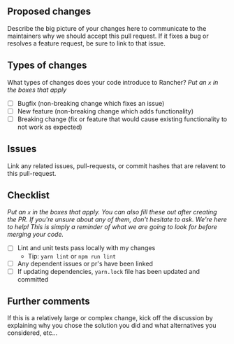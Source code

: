 ## Proposed changes

Describe the big picture of your changes here to communicate to the maintainers why we should accept this pull request. If it fixes a bug or resolves a feature request, be sure to link to that issue.

## Types of changes

What types of changes does your code introduce to Rancher?
_Put an `x` in the boxes that apply_

- [ ] Bugfix (non-breaking change which fixes an issue)
- [ ] New feature (non-breaking change which adds functionality)
- [ ] Breaking change (fix or feature that would cause existing functionality to not work as expected)

## Issues

Link any related issues, pull-requests, or commit hashes that are relavent to this pull-request.

## Checklist

_Put an `x` in the boxes that apply. You can also fill these out after creating the PR. If you're unsure about any of them, don't hesitate to ask. We're here to help! This is simply a reminder of what we are going to look for before merging your code._

- [ ] Lint and unit tests pass locally with my changes
  - Tip: `yarn lint` or `npm run lint`
- [ ] Any dependent issues or pr's have been linked
- [ ] If updating dependencies, `yarn.lock` file has been updated and committed

## Further comments

If this is a relatively large or complex change, kick off the discussion by explaining why you chose the solution you did and what alternatives you considered, etc...
